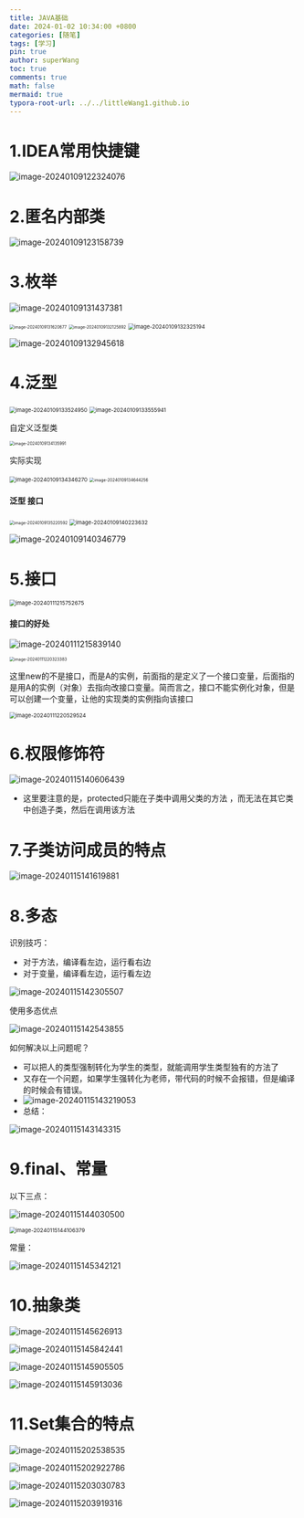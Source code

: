 ```yaml
---
title: JAVA基础
date: 2024-01-02 10:34:00 +0800
categories: [随笔]
tags: [学习]
pin: true
author: superWang
toc: true
comments: true
math: false
mermaid: true
typora-root-url: ../../littleWang1.github.io
---
```


# 1.IDEA常用快捷键

![image-20240109122324076](/assets/blog_res/2024-01-02-JAVA基础.assets/image-20240109122324076.png)

# 2.匿名内部类

![image-20240109123158739](/assets/blog_res/2024-01-02-JAVA基础.assets/image-20240109123158739.png)

# 3.枚举

![image-20240109131437381](/assets/blog_res/2024-01-02-JAVA基础.assets/image-20240109131437381.png)

<img src="/assets/blog_res/2024-01-02-JAVA基础.assets/image-20240109131620677.png" alt="image-20240109131620677" style="zoom:50%;" />

<img src="/assets/blog_res/2024-01-02-JAVA基础.assets/image-20240109132125892.png" alt="image-20240109132125892" style="zoom:50%;" />

<img src="/assets/blog_res/2024-01-02-JAVA基础.assets/image-20240109132325194.png" alt="image-20240109132325194" style="zoom:67%;" />

![image-20240109132945618](/assets/blog_res/2024-01-02-JAVA基础.assets/image-20240109132945618.png)

# 4.泛型

<img src="/assets/blog_res/2024-01-02-JAVA基础.assets/image-20240109133524950.png" alt="image-20240109133524950" style="zoom: 67%;" />

<img src="/assets/blog_res/2024-01-02-JAVA基础.assets/image-20240109133555941.png" alt="image-20240109133555941" style="zoom:67%;" />

自定义泛型类

<img src="/assets/blog_res/2024-01-02-JAVA基础.assets/image-20240109134135991.png" alt="image-20240109134135991" style="zoom: 50%;" />

 实际实现

<img src="/assets/blog_res/2024-01-02-JAVA基础.assets/image-20240109134346270.png" alt="image-20240109134346270" style="zoom: 67%;" />

<img src="/assets/blog_res/2024-01-02-JAVA基础.assets/image-20240109134644256.png" alt="image-20240109134644256" style="zoom:50%;" />

#### 泛型 接口

<img src="/assets/blog_res/2024-01-02-JAVA基础.assets/image-20240109135220592.png" alt="image-20240109135220592" style="zoom: 50%;" />

<img src="/assets/blog_res/2024-01-02-JAVA基础.assets/image-20240109140223632.png" alt="image-20240109140223632" style="zoom:67%;" />

![image-20240109140346779](/assets/blog_res/2024-01-02-JAVA基础.assets/image-20240109140346779.png)

 

# 5.接口

<img src="/assets/blog_res/2024-01-02-JAVA基础.assets/image-20240111215752675.png" alt="image-20240111215752675" style="zoom:67%;" />

#### 接口的好处

![image-20240111215839140](/assets/blog_res/2024-01-02-JAVA基础.assets/image-20240111215839140.png)

<img src="/assets/blog_res/2024-01-02-JAVA基础.assets/image-20240111220323383.png" alt="image-20240111220323383" style="zoom:50%;" />

这里new的不是接口，而是A的实例，前面指的是定义了一个接口变量，后面指的是用A的实例（对象）去指向改接口变量。简而言之，接口不能实例化对象，但是可以创建一个变量，让他的实现类的实例指向该接口

<img src="/assets/blog_res/2024-01-02-JAVA基础.assets/image-20240111220529524.png" alt="image-20240111220529524" style="zoom:67%;" />

# 6.权限修饰符

![image-20240115140606439](/assets/blog_res/2024-01-02-JAVA基础.assets/image-20240115140606439.png)

- 这里要注意的是，protected只能在子类中调用父类的方法 ，而无法在其它类中创造子类，然后在调用该方法

# 7.子类访问成员的特点

![image-20240115141619881](/assets/blog_res/2024-01-02-JAVA基础.assets/image-20240115141619881.png)

# 8.多态

识别技巧：

- 对于方法，编译看左边，运行看右边
- 对于变量，编译看左边，运行看左边

![image-20240115142305507](/assets/blog_res/2024-01-02-JAVA基础.assets/image-20240115142305507.png)

使用多态优点

![image-20240115142543855](/assets/blog_res/2024-01-02-JAVA基础.assets/image-20240115142543855.png)

如何解决以上问题呢？

- 可以把人的类型强制转化为学生的类型，就能调用学生类型独有的方法了
- 又存在一个问题，如果学生强转化为老师，带代码的时候不会报错，但是编译的时候会有错误。
- ![image-20240115143219053](/assets/blog_res/2024-01-02-JAVA基础.assets/image-20240115143219053.png)
- 总结：

![image-20240115143143315](/assets/blog_res/2024-01-02-JAVA基础.assets/image-20240115143143315.png)

# 9.final、常量

以下三点：

![image-20240115144030500](/assets/blog_res/2024-01-02-JAVA基础.assets/image-20240115144030500.png)

<img src="/assets/blog_res/2024-01-02-JAVA基础.assets/image-20240115144106379.png" alt="image-20240115144106379" style="zoom:67%;" />

常量：

![image-20240115145342121](/assets/blog_res/2024-01-02-JAVA基础.assets/image-20240115145342121.png)

# 10.抽象类

![image-20240115145626913](/assets/blog_res/2024-01-02-JAVA基础.assets/image-20240115145626913.png)

![image-20240115145842441](/assets/blog_res/2024-01-02-JAVA基础.assets/image-20240115145842441.png)

![image-20240115145905505](/assets/blog_res/2024-01-02-JAVA基础.assets/image-20240115145905505.png)

![image-20240115145913036](/assets/blog_res/2024-01-02-JAVA基础.assets/image-20240115145913036.png)

# 11.Set集合的特点

![image-20240115202538535](/assets/blog_res/2024-01-02-JAVA基础.assets/image-20240115202538535.png)

![image-20240115202922786](/assets/blog_res/2024-01-02-JAVA基础.assets/image-20240115202922786.png)

![image-20240115203030783](/assets/blog_res/2024-01-02-JAVA基础.assets/image-20240115203030783.png)

![image-20240115203919316](/assets/blog_res/2024-01-02-JAVA基础.assets/image-20240115203919316.png)
